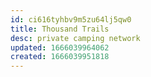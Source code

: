 ```yaml
---
id: ci616tyhbv9m5zu64lj5qw0
title: Thousand Trails
desc: private camping network
updated: 1666039964062
created: 1666039951818
---
```

